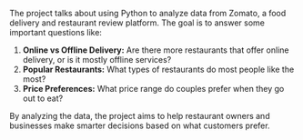 The project talks about using Python to analyze data from Zomato, a food delivery and restaurant review platform. The goal is to answer some important questions like:

1. **Online vs Offline Delivery:** Are there more restaurants that offer online delivery, or is it mostly offline services?
2. **Popular Restaurants:** What types of restaurants do most people like the most?
3. **Price Preferences:** What price range do couples prefer when they go out to eat?

By analyzing the data, the project aims to help restaurant owners and businesses make smarter decisions based on what customers prefer.
